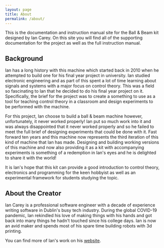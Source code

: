 ```yaml
---
layout: page
title: About
permalink: /about/
---
```


This is the documentation and instruction manual site for the Ball & Beam kit designed by Ian Carey. On this site you will find all of the supporting documentation for the project as well as the full instruction manual.

## Background

Ian has a long history with this machine which started back in 2010 when he attempted to build one for his final year project in university. Ian studied electronic engineering and as part of this spent a lot of time learning about signals and systems with a major focus on control theory. This was a field so fascinating to Ian that he decided to do his final year project on it. Specifically, the brief for the project was to create a something to use as a tool for teaching control theory in a classroom and design experiments to be performed with the machine.

For this project, Ian choose to build a ball & beam machine however, unfortunately, it never worked properly! Ian put so much work into it and was always disappointed that it never worked properly and so he failed to meet the full brief of designing experiments that could be done with it. Fast forward ten years and this machine now represents the third iteration of this kind of machine that Ian has made. Designing and building working versions of this machine and now also providing it as a kit with accompanying experiments is something of a redemption in Ian's eyes and he is delighted to share it with the world!

It is Ian's hope that this kit can provide a good introduction to control theory, electronics and programming for the keen hobbyist as well as an experimental framework for students studying the topic.  

## About the Creator

Ian Carey is a professional software engineer with a decade of experience writing software in Dublin's busy tech industry. During the global COVID-19 pandemic, Ian rekindled his love of making things with his hands and got back into many things he hadn't touched since his college days. Ian is now an avid maker and spends most of his spare time building robots with 3d printing.

You can find more of Ian's work on his [website](https://iancarey.ie).
